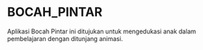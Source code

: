 # BOCAH_PINTAR
Aplikasi Bocah Pintar ini ditujukan untuk mengedukasi anak dalam pembelajaran dengan ditunjang animasi. 
